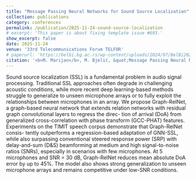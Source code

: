 ```yaml
---
title: "Message Passing Neural Networks for Sound Source Localization"
collection: publications
category: conferences
permalink: /publication/2025-11-24-sound-source-localization
# excerpt: 'This paper is about fixing template issue #693.'
show_excerpt: false
date: 2025-11-24
venue: '33rd Telecommunications Forum TELFOR'
# paperurl: 'https://belbi.bg.ac.rs/wp-content/uploads/2024/07/BelBi2024-Book-of-Abstracts.pdf'
citation: '<b>M. Marijan</b>, M. Bjelić, &quot;Message Passing Neural Networks for Sound Source Localization&quot; <i>33rd Telecommunications Forum TELFOR</i>.'
---
```


Sound source localization (SSL) is a fundamental
problem in audio signal processing. Traditional SSL approaches
often degrade in challenging acoustic conditions, while more
recent deep learning-based methods struggle to generalize to
unseen microphone arrays or to fully exploit the relationships
between microphones in an array. We propose Graph-RelNet,
a graph-based neural network that extends relation networks
with residual graph convolutional layers to regress the direc-
tion of arrival (DoA) from generalized cross-correlation with
phase transform (GCC-PHAT) features. Experiments on the
TIMIT speech corpus demonstrate that Graph-RelNet consis-
tently outperforms a regression-based adaptation of GNN-SSL,
while also surpassing conventional steered response power (SRP)
with delay-and-sum (D&S) beamforming at medium and high
signal-to-noise ratios (SNRs), especially in scenarios with few
microphones. At 5 microphones and SNR = 30 dB, Graph-RelNet
reduces mean absolute DoA error by up to 45%. The model also
shows strong generalization to unseen microphone arrays and
remains competitive under low-SNR conditions.